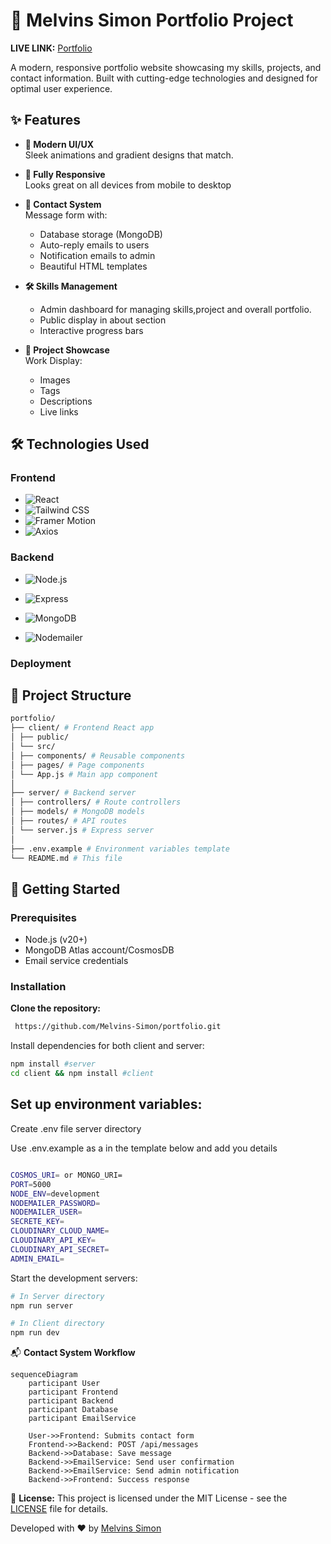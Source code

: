 # 🌟 Melvins Simon Portfolio Project

**LIVE LINK:** [Portfolio](https://melvins-simon-f2dqa4bcedcpefbq.eastus-01.azurewebsites.net/)

A modern, responsive portfolio website showcasing my skills, projects, and contact information. Built with cutting-edge technologies and designed for optimal user experience.

## ✨ Features

- **🚀 Modern UI/UX**  
  Sleek animations and gradient designs that match.

- **📱 Fully Responsive**  
  Looks great on all devices from mobile to desktop

- **📨 Contact System**  
  Message form with:

  - Database storage (MongoDB)
  - Auto-reply emails to users
  - Notification emails to admin
  - Beautiful HTML templates

- **🛠️ Skills Management**

  - Admin dashboard for managing skills,project and overall portfolio.
  - Public display in about section
  - Interactive progress bars

- **📂 Project Showcase**  
  Work Display:
  - Images
  - Tags
  - Descriptions
  - Live links

## 🛠️ Technologies Used

### Frontend

- ![React](https://img.shields.io/badge/-React-61DAFB?logo=react&logoColor=white)
- ![Tailwind CSS](https://img.shields.io/badge/-Tailwind_CSS-38B2AC?logo=tailwind-css&logoColor=white)
- ![Framer Motion](https://img.shields.io/badge/-Framer_Motion-0055FF?logo=framer&logoColor=white)
- ![Axios](https://img.shields.io/badge/-Axios-5A29E4?logo=axios&logoColor=white)

### Backend

- ![Node.js](https://img.shields.io/badge/-Node.js-339933?logo=node.js&logoColor=white)
- ![Express](https://img.shields.io/badge/-Express-000000?logo=express&logoColor=white)

- ![MongoDB](https://img.shields.io/badge/-MongoDB-47A248?logo=mongodb&logoColor=white)
- ![Nodemailer](https://img.shields.io/badge/-Nodemailer-339933?logo=mail.ru&logoColor=white)

### Deployment

## 📂 Project Structure

```bash
portfolio/
├── client/ # Frontend React app
│ ├── public/
│ └── src/
│ ├── components/ # Reusable components
│ ├── pages/ # Page components
│ └── App.js # Main app component
│
├── server/ # Backend server
│ ├── controllers/ # Route controllers
│ ├── models/ # MongoDB models
│ ├── routes/ # API routes
│ └── server.js # Express server
│
├── .env.example # Environment variables template
└── README.md # This file
```

## 🚀 Getting Started

### Prerequisites

- Node.js (v20+)
- MongoDB Atlas account/CosmosDB
- Email service credentials

### Installation

**Clone the repository:**

```bash
 https://github.com/Melvins-Simon/portfolio.git
```

Install dependencies for both client and server:

```bash
npm install #server
cd client && npm install #client
```

## **Set up environment variables:**

Create .env file server directory

Use .env.example as a in the template below and add you details

```bash

COSMOS_URI= or MONGO_URI=
PORT=5000
NODE_ENV=development
NODEMAILER_PASSWORD=
NODEMAILER_USER=
SECRETE_KEY=
CLOUDINARY_CLOUD_NAME=
CLOUDINARY_API_KEY=
CLOUDINARY_API_SECRET=
ADMIN_EMAIL=
```

Start the development servers:

```bash
# In Server directory
npm run server

# In Client directory
npm run dev
```

📬 **Contact System Workflow**

```mermaid
sequenceDiagram
    participant User
    participant Frontend
    participant Backend
    participant Database
    participant EmailService

    User->>Frontend: Submits contact form
    Frontend->>Backend: POST /api/messages
    Backend->>Database: Save message
    Backend->>EmailService: Send user confirmation
    Backend->>EmailService: Send admin notification
    Backend->>Frontend: Success response
```

📜 **License:**
This project is licensed under the MIT License - see the [LICENSE](LICENSE) file for details.

Developed with ❤️ by [Melvins Simon](https://github.com/Melvins-Simon)
